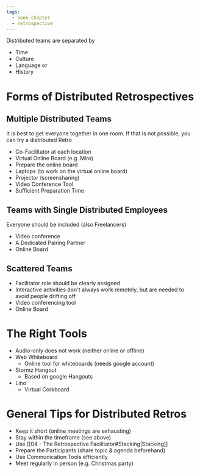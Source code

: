 ```yaml
---
tags:
  - book-chapter
  - retrospective
---
```


Distributed teams are separated by
- Time
- Culture
- Language or
- History

# Forms of Distributed Retrospectives

## Multiple Distributed Teams

It is best to get everyone together in one room. If that is not possible, you can try a distributed Retro
- Co-Facilitator at each location
- Virtual Online Board (e.g. Miro)
- Prepare the online board
- Laptops (to work on the virtual online board)
- Projector (screensharing)
- Video Conference Tool
- Sufficient Preparation Time

## Teams with Single Distributed Employees

Everyone should be included (also Freelancers)
- Video conference
- A Dedicated Pairing Partner
- Online Board

## Scattered Teams

- Facilitator role should be clearly assigned
- Interactive activities don't always work remotely, but are needed to avoid people drifting off
- Video conferencing tool
- Online Board

# The Right Tools

- Audio-only does not work (neither online or offline)
- Web Whiteboard
	- Online tool for whiteboards (needs google account)
- Stormz Hangout
	- Based on google Hangouts
- Lino
	- Virtual Corkboard

# General Tips for Distributed Retros

- Keep it short (online meetings are exhausting)
- Stay within the timeframe (see above)
- Use [[04 - The Retrospective Facilitator#Stacking|Stacking]]
- Prepare the Participants (share topic & agenda beforehand)
- Use Communication Tools efficiently
- Meet regularly in person (e.g. Christmas party)

